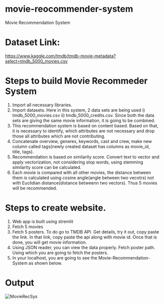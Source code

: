 # movie-reocommender-system
Movie Recommendation System

# Dataset Link:
https://www.kaggle.com/tmdb/tmdb-movie-metadata?select=tmdb_5000_movies.csv

# Steps to build Movie Recommeder System

1. Import all necessary libraries.
2. Import datasets. Here in this system, 2 data sets are being used i) tmdb_5000_movies.csv ii) tmdb_5000_credits.csv.  Since both the data sets are giving the same movie information, it is going to be combined.
3. This recommendation system is based on content based. Based on that, it is necessary to identify, which attributes are not necessary and drop those all attributes which are not contributing.
4. Concatenate overview, generes, keywords, cast and crew,  make new column called tags(newly created dataset has columns as movie_id, title, tags).
5. Recommendation is based on similarity score. Convert text to vector and apply vectorization, not considering stop words, using stemming similarity score can be calculated.
6. Each movie is compared with all other movies, the distance between them is calculated using cosine angle(angle between two vecotrs) not with Euclidian distance(distance betweenn two vectors). Thus 5 movies will be recommended.

#  Steps to create website.
1. Web app is built using stremlit
2. Fetch 5 movies
3. Fetch 5 posters. To do go to TMDB API. Get details, try it out, copy paste the link. In that link, copy paste the api along with movie id. Once that is done, you will get movie information.
4. Using JSON reader, you can view the data properly. Fetch poster path. Using which you are going to fetch the posters.
5. In your localhost, you are going to see the Movie-Recommendation-System as shown below.

# Output
![MovieRecSys](https://user-images.githubusercontent.com/85541665/125735728-0553db74-4626-469c-bc31-9e50df84a751.png)


